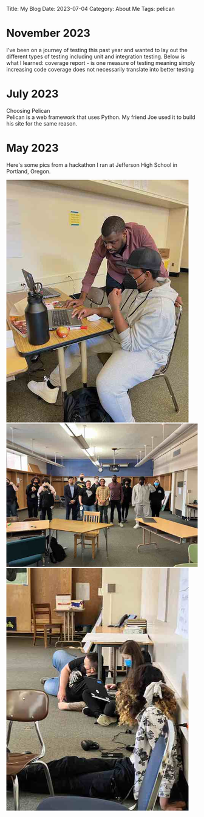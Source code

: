 Title: My Blog
Date: 2023-07-04
Category: About Me
Tags: pelican


# November 2023
I've been on a journey of testing this past year and wanted to lay out the different types of testing including unit and integration testing.  Below is what I learned:
coverage report - is one measure of testing meaning simply increasing code coverage does not necessarily translate into better testing

# July 2023
Choosing Pelican  
Pelican is a web framework that uses Python. My friend Joe used it to build his site for the same reason.

# May 2023
Here's some pics from a hackathon I ran at Jefferson High School in Portland, Oregon.

![Jefferson High School Hackathon](../images/self/JHS_Hack_1.jpeg)
![Jefferson High School Hackathon](../images/self/JHS_Hack_2.jpeg)
![Jefferson High School Hackathon](../images/self/JHS_Hack_3.jpeg)